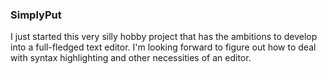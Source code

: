### SimplyPut

I just started this very silly hobby project that has the ambitions to develop
into a full-fledged text editor. I'm looking forward to figure out how to deal
with syntax highlighting and other necessities of an editor.